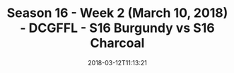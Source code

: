 ---
title: Season 16 - Week 2 (March 10, 2018) - DCGFFL - S16 Burgundy vs S16 Charcoal
teams-score:
- team: _teams/s16-burgundy.md
  score: 12
- team: _teams/s16-charcoal.md
  score: 21
mvp: Jared Lucas, Andrew Carr
game-ball: Kyle Veldman, Kyle McKinney
sportsperson: Kertiste Augustus, Stephen Plascyk
season: 16
week: 2
date: '2018-03-12T11:13:21'
pageid: season-16-week-2-march-10-2018-6347-vs-6348
---